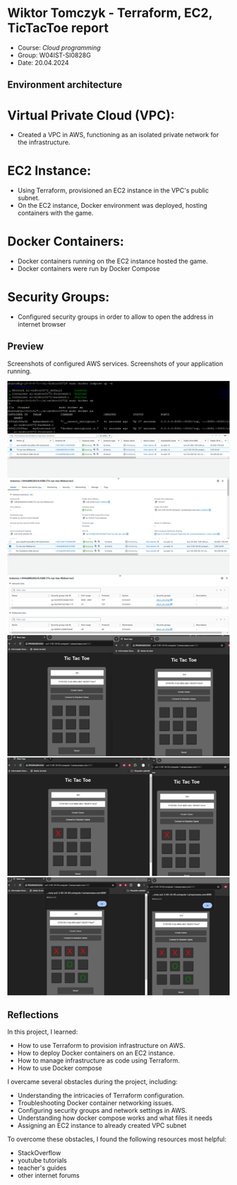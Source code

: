# Wiktor Tomczyk - Terraform, EC2, TicTacToe report

- Course: *Cloud programming*
- Group: W04IST-SI0828G
- Date: 20.04.2024

## Environment architecture

# Virtual Private Cloud (VPC):
  * Created a VPC in AWS, functioning as an isolated private network for the infrastructure.
# EC2 Instance:
  * Using Terraform, provisioned an EC2 instance in the VPC's public subnet.
  * On the EC2 instance, Docker environment was deployed, hosting containers with the game.
# Docker Containers:
  * Docker containers running on the EC2 instance hosted the game.
  * Docker containers were run by Docker Compose
# Security Groups:
  * Configured security groups in order to allow to open the address in internet browser

## Preview

Screenshots of configured AWS services. Screenshots of your application running.

![Docker compose](screeny1/compose.png)
![EC2](screeny1/ec2.png)
![Security](screeny1/ec2-security.png)
![Game1](screeny1/gra1.png)
![Game2](screeny1/gra2.png)
![Game3](screeny1/gra3.png)


## Reflections

In this project, I learned:

- How to use Terraform to provision infrastructure on AWS.
- How to deploy Docker containers on an EC2 instance.
- How to manage infrastructure as code using Terraform.
- How to use Docker compose
  
I overcame several obstacles during the project, including:

- Understanding the intricacies of Terraform configuration.
- Troubleshooting Docker container networking issues.
- Configuring security groups and network settings in AWS.
- Understanding how docker compose works and what files it needs
- Assigning an EC2 instance to already created VPC subnet
  
To overcome these obstacles, I found the following resources most helpful:

- StackOverflow
- youtube tutorials
- teacher's guides
- other internet forums
  
